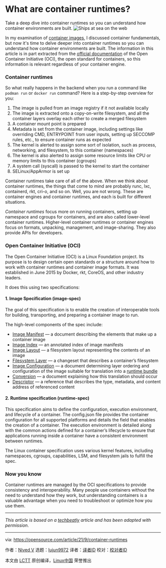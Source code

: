 [#]: subject: "What are container runtimes?"
[#]: via: "https://opensource.com/article/21/9/container-runtimes"
[#]: author: "Nived V https://opensource.com/users/nivedv"
[#]: collector: "lujun9972"
[#]: translator: " "
[#]: reviewer: " "
[#]: publisher: " "
[#]: url: " "

What are container runtimes?
======
Take a deep dive into container runtimes so you can understand how
container environments are built.
![Ships at sea on the web][1]

In my examination of [container images][2], I discussed container fundamentals, but now it's time to delve deeper into container runtimes so you can understand how container environments are built. The information in this article is in part extracted from the [official documentation][3] of the Open Container Initiative (OCI), the open standard for containers, so this information is relevant regardless of your container engine.

### Container runtimes

So what really happens in the backend when you run a command like `podman run` or `docker run` command? Here is a step-by-step overview for you:

  1. The image is pulled from an image registry if it not available locally
  2. The image is extracted onto a copy-on-write filesystem, and all the container layers overlay each other to create a merged filesystem
  3. A container mount point is prepared
  4. Metadata is set from the container image, including settings like overriding CMD, ENTRYPOINT from user inputs, setting up SECCOMP rules, etc., to ensure container runs as expected
  5. The kernel is alerted to assign some sort of isolation, such as process, networking, and filesystem, to this container (namespaces)
  6. The kernel is also alerted to assign some resource limits like CPU or memory limits to this container (cgroups)
  7. A system call (syscall) is passed to the kernel to start the container
  8. SELinux/AppArmor is set up



Container runtimes take care of all of the above. When we think about container runtimes, the things that come to mind are probably runc, lxc, containerd, rkt, cri-o, and so on. Well, you are not wrong. These are container engines and container runtimes, and each is built for different situations.

_Container runtimes_ focus more on running containers, setting up namespace and cgroups for containers, and are also called lower-level container runtimes. Higher-level container runtimes or container engines focus on formats, unpacking, management, and image-sharing. They also provide APIs for developers.

### Open Container Initiative (OCI)

The Open Container Initiative (OCI) is a Linux Foundation project. Its purpose is to design certain open standards or a structure around how to work with container runtimes and container image formats. It was established in June 2015 by Docker, rkt, CoreOS, and other industry leaders.

It does this using two specifications:

#### 1\. Image Specification (image-spec)

The goal of this specification is to enable the creation of interoperable tools for building, transporting, and preparing a container image to run.

The high-level components of the spec include:

  * [Image Manifest][4] — a document describing the elements that make up a container image
  * [Image Index][5] — an annotated index of image manifests
  * [Image Layout][6] — a filesystem layout representing the contents of an image
  * [Filesystem Layer][7] — a changeset that describes a container’s filesystem
  * [Image Configuration][8] — a document determining layer ordering and configuration of the image suitable for translation into a [runtime bundle][9]
  * [Conversion][10] — a document explaining how this translation should occur
  * [Descriptor][11] — a reference that describes the type, metadata, and content address of referenced content



#### 2\. Runtime specification (runtime-spec)

This specification aims to define the configuration, execution environment, and lifecycle of a container. The config.json file provides the container configuration for all supported platforms and details the field that enables the creation of a container. The execution environment is detailed along with the common actions defined for a container’s lifecycle to ensure that applications running inside a container have a consistent environment between runtimes.

The Linux container specification uses various kernel features, including namespaces, cgroups, capabilities, LSM, and filesystem jails to fulfill the spec.

### Now you know

Container runtimes are managed by the OCI specifications to provide consistency and interoperability. Many people use containers without the need to understand how they work, but understanding containers is a valuable advantage when you need to troubleshoot or optimize how you use them.

* * *

_This article is based on a [techbeatly][12] article and has been adapted with permission._

--------------------------------------------------------------------------------

via: https://opensource.com/article/21/9/container-runtimes

作者：[Nived V][a]
选题：[lujun9972][b]
译者：[译者ID](https://github.com/译者ID)
校对：[校对者ID](https://github.com/校对者ID)

本文由 [LCTT](https://github.com/LCTT/TranslateProject) 原创编译，[Linux中国](https://linux.cn/) 荣誉推出

[a]: https://opensource.com/users/nivedv
[b]: https://github.com/lujun9972
[1]: https://opensource.com/sites/default/files/styles/image-full-size/public/lead-images/kubernetes_containers_ship_lead.png?itok=9EUnSwci (Ships at sea on the web)
[2]: https://opensource.com/article/21/8/container-fundamentals-2
[3]: https://github.com/opencontainers
[4]: https://github.com/opencontainers/image-spec/blob/master/manifest.md
[5]: https://github.com/opencontainers/image-spec/blob/master/image-index.md
[6]: https://github.com/opencontainers/image-spec/blob/master/image-layout.md
[7]: https://github.com/opencontainers/image-spec/blob/master/layer.md
[8]: https://github.com/opencontainers/image-spec/blob/master/config.md
[9]: https://github.com/opencontainers/runtime-spec
[10]: https://github.com/opencontainers/image-spec/blob/master/conversion.md
[11]: https://github.com/opencontainers/image-spec/blob/master/descriptor.md
[12]: https://medium.com/techbeatly/container-runtimes-deep-dive-77eb0e511939
